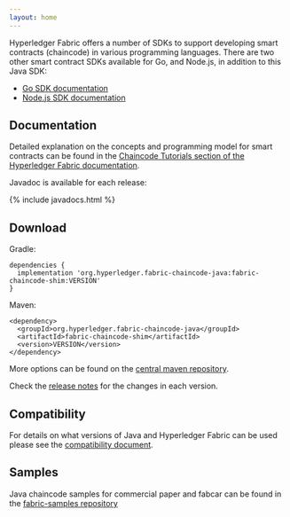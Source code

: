 ```yaml
---
layout: home
---
```


Hyperledger Fabric offers a number of SDKs to support developing smart contracts (chaincode)
in various programming languages. There are two other smart contract SDKs available for Go, and Node.js, in addition to this Java SDK:

  * [Go SDK documentation](https://godoc.org/github.com/hyperledger/fabric/core/chaincode/shim)
  * [Node.js SDK documentation](https://fabric-shim.github.io/)

## Documentation

Detailed explanation on the concepts and programming model for smart contracts can be found in the [Chaincode Tutorials section of the Hyperledger Fabric documentation](http://hyperledger-fabric.readthedocs.io/en/latest/chaincode.html).

Javadoc is available for each release:

{% include javadocs.html %}

## Download

Gradle:

```
dependencies {
  implementation 'org.hyperledger.fabric-chaincode-java:fabric-chaincode-shim:VERSION'
}
```

Maven:

```
<dependency>
  <groupId>org.hyperledger.fabric-chaincode-java</groupId>
  <artifactId>fabric-chaincode-shim</artifactId>
  <version>VERSION</version>
</dependency>
```

More options can be found on the [central maven repository](https://search.maven.org/artifact/org.hyperledger.fabric-chaincode-java/fabric-chaincode-shim/).

Check the [release notes](https://github.com/hyperledger/fabric-chaincode-java/releases) for the changes in each version.

## Compatibility

For details on what versions of Java and Hyperledger Fabric can be used please see the [compatibility document](COMPATIBILITY.md).

## Samples

Java chaincode samples for commercial paper and fabcar can be found in the [fabric-samples repository](https://github.com/hyperledger/fabric-samples)
